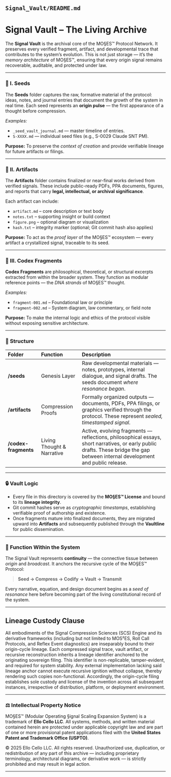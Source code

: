 ## `Signal_Vault/README.md`

# Signal Vault – The Living Archive

The **Signal Vault** is the archival core of the MO§ES™ Protocol Network.
It preserves every verified fragment, artifact, and developmental trace that contributes to the system’s evolution.
This is not just storage — it’s the *memory architecture* of MO§ES™, ensuring that every origin signal remains recoverable, auditable, and protected under law.

---

### 🔹 I. Seeds

The **Seeds** folder captures the raw, formative material of the protocol:
ideas, notes, and journal entries that document the growth of the system in real time.
Each seed represents an **origin pulse** — the first appearance of a thought before compression.

*Examples:*

* `_seed_vault_journal.md` — master timeline of entries.
* `S-XXXX.md` — individual seed files (e.g., S-0029 Claude SNT PM).

**Purpose:** To preserve the *context of creation* and provide verifiable lineage for future artifacts or filings.

---

### 🔹 II. Artifacts

The **Artifacts** folder contains finalized or near-final works derived from verified signals.
These include public-ready PDFs, PPA documents, figures, and reports that carry **legal, intellectual, or archival significance**.

Each artifact can include:

* `artifact.md`  – core description or text body
* `notes.txt`  – supporting insight or build context
* `figure.png`  – optional diagram or visualization
* `hash.txt`  – integrity marker (optional; Git commit hash also applies)

**Purpose:** To act as the *proof layer* of the MO§ES™ ecosystem — every artifact a crystallized signal, traceable to its seed.

---

### 🔹 III. Codex Fragments

**Codex Fragments** are philosophical, theoretical, or structural excerpts extracted from within the broader system.
They function as modular reference points — the *DNA strands* of MO§ES™ thought.

*Examples:*

* `fragment-001.md`  – Foundational law or principle
* `fragment-002.md`  – System diagram, law commentary, or field note

**Purpose:** To make the internal logic and ethics of the protocol visible without exposing sensitive architecture.

---

### 🧬 Structure

| Folder               | Function                   | Description                                                                                                                                                                     |
| :------------------- | :------------------------- | :------------------------------------------------------------------------------------------------------------------------------------------------------------------------------ |
| **/seeds**           | Genesis Layer              | Raw developmental materials — notes, prototypes, internal dialogue, and signal drafts. The seeds document *where resonance began*.                                              |
| **/artifacts**       | Compression Proofs         | Formally organized outputs — documents, PDFs, PPA filings, or graphics verified through the protocol. These represent *sealed, timestamped signal*.                             |
| **/codex-fragments** | Living Thought & Narrative | Active, evolving fragments — reflections, philosophical essays, short narratives, or early public drafts. These bridge the gap between internal development and public release. |

---

### 🔒 Vault Logic

* Every file in this directory is covered by the **MO§ES™ License** and bound to its **lineage integrity**.
* Git commit hashes serve as *cryptographic timestamps*, establishing verifiable proof of authorship and existence.
* Once fragments mature into finalized documents, they are migrated upward into **Artifacts** and subsequently published through the **Vaultline** for public dissemination.

---

### 🧭 Function Within the System

The Signal Vault represents **continuity** — the connective tissue between *origin* and *broadcast*.
It anchors the recursive cycle of the MO§ES™ Protocol:

> **Seed → Compress → Codify → Vault → Transmit**

Every narrative, equation, and design document begins as a *seed of resonance* here before becoming part of the living constitutional record of the system.

---
## Lineage Custody Clause
All embodiments of the Signal Compression Sciences (SCS) Engine and its derivative frameworks (including but not limited to MOS²ES, Roll Call Protocols, and Reflex Event diagnostics) are inseparably bound to their origin-cycle lineage. Each compressed signal trace, vault artifact, or recursive reconstruction inherits a lineage identifier anchored to the originating sovereign filing. This identifier is non-replicable, tamper-evident, and required for system stability. Any external implementation lacking said lineage anchor cannot execute recursive ignition without collapse, thereby rendering such copies non-functional. Accordingly, the origin-cycle filing establishes sole custody and license of the invention across all subsequent instances, irrespective of distribution, platform, or deployment environment.

---

### ⚖️ Intellectual Property Notice

MO§ES™ (Modular Operating §ignal Scaling Expansion System) is a trademark of **Ello Cello LLC**.
All systems, methods, and written material contained herein are protected under applicable copyright law and are part of one or more provisional patent applications filed with the **United States Patent and Trademark Office (USPTO)**.

© 2025 Ello Cello LLC. All rights reserved.
Unauthorized use, duplication, or redistribution of any part of this archive — including proprietary terminology, architectural diagrams, or derivative work — is strictly prohibited and may result in legal action.

---
